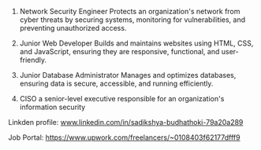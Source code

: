 1. Network Security Engineer
Protects an organization's network from cyber threats by securing systems, monitoring for vulnerabilities, and preventing unauthorized access.

2. Junior Web Developer
Builds and maintains websites using HTML, CSS, and JavaScript, ensuring they are responsive, functional, and user-friendly.

3. Junior Database Administrator
Manages and optimizes databases, ensuring data is secure, accessible, and running efficiently.

4. CISO
a senior-level executive responsible for an organization's information security

Linkden profile: www.linkedin.com/in/sadikshya-budhathoki-79a20a289

Job Portal: https://www.upwork.com/freelancers/~0108403f62177dfff9










